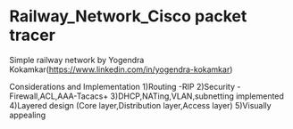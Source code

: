 # Railway_Network_Cisco packet tracer
Simple railway network by Yogendra Kokamkar(https://www.linkedin.com/in/yogendra-kokamkar)

Considerations and Implementation
1)Routing -RIP
2)Security - Firewall,ACL,AAA-Tacacs+
3)DHCP,NATing,VLAN,subnetting implemented
4)Layered design (Core layer,Distribution layer,Access layer)
5)Visually appealing


